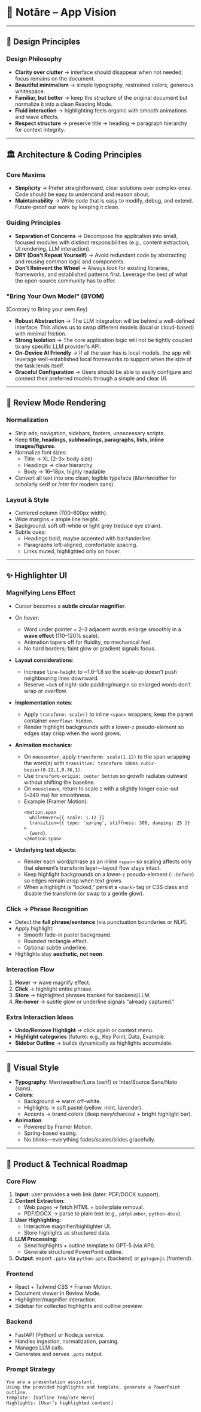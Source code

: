 # 🚀 Notāre – App Vision

---

## 🎨 Design Principles

### Design Philosophy
- **Clarity over clutter** → interface should disappear when not needed; focus remains on the document.  
- **Beautiful minimalism** → simple typography, restrained colors, generous whitespace.  
- **Familiar, but better** → keep the structure of the original document but normalize it into a clean Reading Mode.  
- **Fluid interaction** → highlighting feels organic with smooth animations and wave effects.  
- **Respect structure** → preserve title → heading → paragraph hierarchy for context integrity.  

---

## 🏛️ Architecture & Coding Principles

### Core Maxims
- **Simplicity** → Prefer straightforward, clear solutions over complex ones. Code should be easy to understand and reason about.
- **Maintainability** → Write code that is easy to modify, debug, and extend. Future-proof our work by keeping it clean.

### Guiding Principles
- **Separation of Concerns** → Decompose the application into small, focused modules with distinct responsibilities (e.g., content extraction, UI rendering, LLM interaction).
- **DRY (Don't Repeat Yourself)** → Avoid redundant code by abstracting and reusing common logic and components.
- **Don't Reinvent the Wheel** → Always look for existing libraries, frameworks, and established patterns first. Leverage the best of what the open-source community has to offer.

### "Bring Your Own Model" (BYOM)
(Contrary to Bring your own Key)
- **Robust Abstraction** → The LLM integration will be behind a well-defined interface. This allows us to swap different models (local or cloud-based) with minimal friction.
- **Strong Isolation** → The core application logic will not be tightly coupled to any specific LLM provider's API.
- **On-Device AI Friendly** → If all the user has is local models, the app will leverage well-established local frameworks to support when the size of the task lends itself.
- **Graceful Configuration** → Users should be able to easily configure and connect their preferred models through a simple and clear UI.

---

## 📄 Review Mode Rendering

### Normalization
- Strip ads, navigation, sidebars, footers, unnecessary scripts.  
- Keep **title, headings, subheadings, paragraphs, lists, inline images/figures**.  
- Normalize font sizes:  
  - Title → XL (2–3× body size)  
  - Headings → clear hierarchy  
  - Body → 16–18px, highly readable  
- Convert all text into one clean, legible typeface (*Merriweather* for scholarly serif or *Inter* for modern sans).  

### Layout & Style
- Centered column (700–800px width).  
- Wide margins + ample line height.  
- Background: soft off-white or light grey (reduce eye strain).  
- Subtle cues:  
  - Headings bold, maybe accented with bar/underline.  
  - Paragraphs left-aligned, comfortable spacing.  
  - Links muted, highlighted only on hover.  

---

## ✨ Highlighter UI

### Magnifying Lens Effect
- Cursor becomes a **subtle circular magnifier**.  
- On hover:  
  - Word under pointer + 2–3 adjacent words enlarge smoothly in a **wave effect** (110–120% scale).  
  - Animation tapers off for fluidity, no mechanical feel.  
  - No hard borders; faint glow or gradient signals focus.  

- **Layout considerations**:  
  - Increase `line-height` to ~1.6–1.8 so the scale-up doesn’t push neighbouring lines downward.  
  - Reserve ~`8ch` of right-side padding/margin so enlarged words don’t wrap or overflow.  
- **Implementation notes**:  
  - Apply `transform: scale()` to inline `<span>` wrappers; keep the parent container `overflow: hidden`.  
  - Render highlight backgrounds with a lower-`z` pseudo-element so edges stay crisp when the word grows.

- **Animation mechanics**:  
  - On `mouseenter`, apply `transform: scale(1.12)` to the span wrapping the word(s) with `transition: transform 180ms cubic-bezier(0.22,1,0.36,1)`.  
  - Use `transform-origin: center bottom` so growth radiates outward without shifting the baseline.  
  - On `mouseleave`, return to scale `1` with a slightly longer ease-out (~240 ms) for smoothness.  
  - Example (Framer Motion):  
    ```tsx
    <motion.span
      whileHover={{ scale: 1.12 }}
      transition={{ type: 'spring', stiffness: 300, damping: 25 }}
    >
      {word}
    </motion.span>
    ```  
- **Underlying text objects**:  
  - Render each word/phrase as an inline `<span>` so scaling affects only that element’s transform layer—layout flow stays intact.  
  - Keep highlight backgrounds on a lower-`z` pseudo-element (`::before`) so edges remain crisp when text grows.  
  - When a highlight is “locked,” persist a `<mark>` tag or CSS class and disable the transform (or swap to a gentle glow).

### Click → Phrase Recognition
- Detect the **full phrase/sentence** (via punctuation boundaries or NLP).  
- Apply highlight:  
  - Smooth fade-in pastel background.  
  - Rounded rectangle effect.  
  - Optional subtle underline.  
- Highlights stay **aesthetic, not neon**.  

### Interaction Flow
1. **Hover** → wave magnify effect.  
2. **Click** → highlight entire phrase.  
3. **Store** → highlighted phrases tracked for backend/LLM.  
4. **Re-hover** → subtle glow or underline signals “already captured.”  

### Extra Interaction Ideas
- **Undo/Remove Highlight** → click again or context menu.  
- **Highlight categories** (future): e.g., Key Point, Data, Example.  
- **Sidebar Outline** → builds dynamically as highlights accumulate.  

---

## 🌟 Visual Style
- **Typography**: Merriweather/Lora (serif) or Inter/Source Sans/Noto (sans).  
- **Colors**:  
  - Background → warm off-white.  
  - Highlights → soft pastel (yellow, mint, lavender).  
  - Accents → brand colors (deep navy/charcoal + bright highlight bar).  
- **Animation**:  
  - Powered by Framer Motion.  
  - Spring-based easing.  
  - No blinks—everything fades/scales/slides gracefully.  

---

## 🔧 Product & Technical Roadmap

### Core Flow
1. **Input**: user provides a web link (later: PDF/DOCX support).  
2. **Content Extraction**:  
   - Web pages → fetch HTML + boilerplate removal.  
   - PDF/DOCX → parse to plain text (e.g., `pdfplumber`, `python-docx`).  
3. **User Highlighting**:  
   - Interactive magnifier/highlighter UI.  
   - Store highlights as structured data.  
4. **LLM Processing**:  
   - Send highlights + outline template to GPT-5 (via API).  
   - Generate structured PowerPoint outline.  
5. **Output**: export `.pptx` via `python-pptx` (backend) or `pptxgenjs` (frontend).  

### Frontend
- React + Tailwind CSS + Framer Motion.  
- Document viewer in Review Mode.  
- Highlighter/magnifier interaction.  
- Sidebar for collected highlights and outline preview.  

### Backend
- FastAPI (Python) or Node.js service.  
- Handles ingestion, normalization, parsing.  
- Manages LLM calls.  
- Generates and serves `.pptx` output.  

### Prompt Strategy
```plaintext
You are a presentation assistant. 
Using the provided highlights and template, generate a PowerPoint outline. 
Template: [Outline Template Here]
Highlights: [User’s highlighted content]
```

